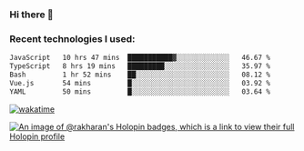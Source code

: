 ### Hi there 👋

### Recent technologies I used:
<!--START_SECTION:waka-->

```txt
JavaScript   10 hrs 47 mins  ███████████▓░░░░░░░░░░░░░   46.67 %
TypeScript   8 hrs 19 mins   █████████░░░░░░░░░░░░░░░░   35.97 %
Bash         1 hr 52 mins    ██░░░░░░░░░░░░░░░░░░░░░░░   08.12 %
Vue.js       54 mins         █░░░░░░░░░░░░░░░░░░░░░░░░   03.92 %
YAML         50 mins         █░░░░░░░░░░░░░░░░░░░░░░░░   03.64 %
```

<!--END_SECTION:waka-->
[![wakatime](https://wakatime.com/badge/user/fe50d444-0cee-4d14-a0b3-b9e8509eb4d0.svg)](https://wakatime.com/@fe50d444-0cee-4d14-a0b3-b9e8509eb4d0)

[![An image of @rakharan's Holopin badges, which is a link to view their full Holopin profile](https://holopin.me/rakharan)](https://holopin.io/@rakharan)
